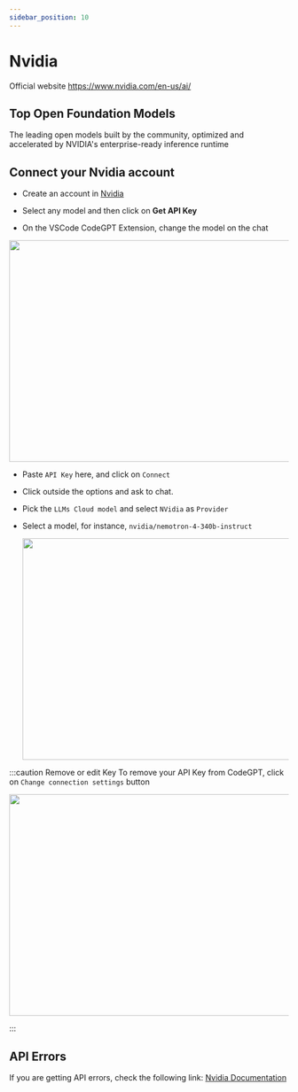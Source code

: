 ```yaml
---
sidebar_position: 10
---
```


# Nvidia
Official website https://www.nvidia.com/en-us/ai/

## Top Open Foundation Models
The leading open models built by the community, optimized and accelerated by NVIDIA's enterprise-ready inference runtime

## Connect your Nvidia account
- Create an account in [Nvidia](https://build.nvidia.com/)
- Select any model and then click on **Get API Key**



- On the VSCode CodeGPT Extension, change the model on the chat

<p align="center"><img width="550" height="400" src="https://github.com/user-attachments/assets/540bcc6a-7b28-47af-8bff-379bc442eb78"/></p>

- Paste `API Key` here, and click on `Connect`
- Click outside the options and ask to chat.
- Pick the `LLMs Cloud model` and select `NVidia` as `Provider`
- Select a model, for instance, `nvidia/nemotron-4-340b-instruct`

  <p align="center"><img width="550" height="400" src="https://github.com/user-attachments/assets/4228e78e-ee31-4636-98fd-516d851da36a"/></p>

:::caution Remove or edit Key
To remove your API Key from CodeGPT, click on `Change connection settings` button
 <p align="center"><img width="550" height="400" src="https://github.com/user-attachments/assets/8635da96-6e07-49fa-9dd2-20fca610cc9e"/></p>
:::
 

## API Errors
If you are getting API errors, check the following link: [Nvidia Documentation](https://docs.api.nvidia.com/)

